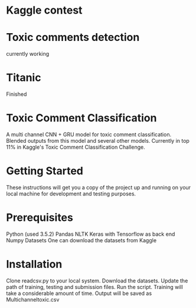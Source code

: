 # Kaggle contest
# Toxic comments detection
currently working
# Titanic 
Finished

# Toxic Comment Classification
A multi channel CNN + GRU model for toxic comment classification. Blended outputs from this model and several other models. Currently in top 11% in Kaggle's Toxic Comment Classification Challenge.

# Getting Started
These instructions will get you a copy of the project up and running on your local machine for development and testing purposes.

# Prerequisites
Python (used 3.5.2)
Pandas
NLTK
Keras with Tensorflow as back end
Numpy
Datasets One can download the datasets from Kaggle
# Installation
Clone readcsv.py to your local system.
Download the datasets.
Update the path of training, testing and submission files.
Run the script. Training will take a considerable amount of time.
Output will be saved as Multichanneltoxic.csv
